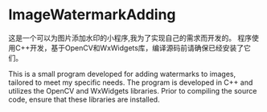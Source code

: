 # ImageWatermarkAdding
这是一个可以为图片添加水印的小程序,我为了实现自己的需求而开发的。
程序使用C++开发，基于OpenCV和WxWidgets库，编译源码前请确保已经安装了它们。

This is a small program developed for adding watermarks to images, tailored to meet my specific needs.
The program is developed in C++ and utilizes the OpenCV and WxWidgets libraries. Prior to compiling the source code, ensure that these libraries are installed.
